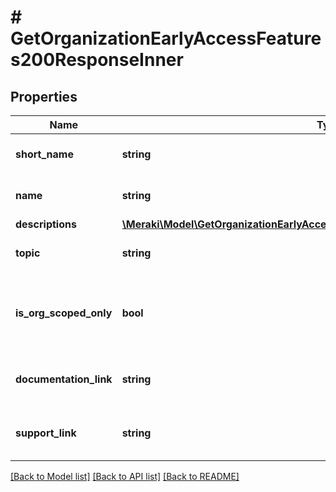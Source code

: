 # # GetOrganizationEarlyAccessFeatures200ResponseInner

## Properties

Name | Type | Description | Notes
------------ | ------------- | ------------- | -------------
**short_name** | **string** | Short name of the early access feature | [optional]
**name** | **string** | Name of the early access feature | [optional]
**descriptions** | [**\Meraki\Model\GetOrganizationEarlyAccessFeatures200ResponseInnerDescriptions**](GetOrganizationEarlyAccessFeatures200ResponseInnerDescriptions.md) |  | [optional]
**topic** | **string** | Topic of the early access feature | [optional]
**is_org_scoped_only** | **bool** | If this early access feature can only be opted in for the entire organization | [optional]
**documentation_link** | **string** | Link to the documentation of this early access feature | [optional]
**support_link** | **string** | Link to get support for this early access feature | [optional]

[[Back to Model list]](../../README.md#models) [[Back to API list]](../../README.md#endpoints) [[Back to README]](../../README.md)
